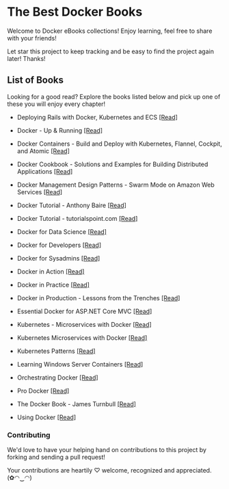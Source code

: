 # The Best Docker Books


Welcome to Docker eBooks collections! Enjoy learning, feel free to share with your friends!

Let star this project to keep tracking and be easy to find the project again later! Thanks!

## List of Books

Looking for a good read? Explore the books listed below and pick up one of these you will enjoy every chapter!

* Deploying Rails with Docker, Kubernetes and ECS [[Read]](/books/Deploying%20Rails%20with%20Docker%2C%20Kubernetes%20and%20ECS.pdf)

* Docker - Up & Running [[Read]](/books/Docker%20-%20Up%20%26%20Running.pdf)

* Docker Containers - Build and Deploy with Kubernetes, Flannel, Cockpit, and Atomic [[Read]](/books/Docker%20Containers%20-%20Build%20and%20Deploy%20with%20Kubernetes%2C%20Flannel%2C%20Cockpit%2C%20and%20Atomic.pdf)

* Docker Cookbook - Solutions and Examples for Building Distributed Applications [[Read]](/books/Docker%20Cookbook%20-%20Solutions%20and%20Examples%20for%20Building%20Distributed%20Applications.pdf)

* Docker Management Design Patterns - Swarm Mode on Amazon Web Services [[Read]](/books/Docker%20Management%20Design%20Patterns%20-%20Swarm%20Mode%20on%20Amazon%20Web%20Services.pdf)

* Docker Tutorial - Anthony Baire [[Read]](/books/Docker%20Tutorial%20-%20Anthony%20Baire.pdf)

* Docker Tutorial - tutorialspoint.com [[Read]](/books/Docker%20Tutorial%20-%20tutorialspoint.com.pdf)

* Docker for Data Science [[Read]](/books/Docker%20for%20Data%20Science.pdf)

* Docker for Developers [[Read]](/books/Docker%20for%20Developers.pdf)

* Docker for Sysadmins [[Read]](/books/Docker%20for%20Sysadmins.pdf)

* Docker in Action [[Read]](/books/Docker%20in%20Action.pdf)

* Docker in Practice [[Read]](/books/Docker%20in%20Practice.pdf)

* Docker in Production - Lessons from the Trenches [[Read]](/books/Docker%20in%20Production%20-%20Lessons%20from%20the%20Trenches.pdf)

* Essential Docker for ASP.NET Core MVC [[Read]](/books/Essential%20Docker%20for%20ASP.NET%20Core%20MVC.pdf)

* Kubernetes - Microservices with Docker [[Read]](/books/Kubernetes%20-%20Microservices%20with%20Docker.pdf)

* Kubernetes Microservices with Docker [[Read]](/books/Kubernetes%20Microservices%20with%20Docker.pdf)

* Kubernetes Patterns [[Read]](/books/Kubernetes%20Patterns.pdf)

* Learning Windows Server Containers [[Read]](/books/Learning%20Windows%20Server%20Containers.pdf)

* Orchestrating Docker [[Read]](/books/Orchestrating%20Docker.pdf)

* Pro Docker [[Read]](/books/Pro%20Docker.pdf)

* The Docker Book - James Turnbull [[Read]](/books/The%20Docker%20Book%20-%20James%20Turnbull%20-%20v17.03.0.pdf)

* Using Docker [[Read]](/books/Using%20Docker.pdf)

### Contributing

We'd love to have your helping hand on contributions to this project by forking and sending a pull request!

Your contributions are heartily ♡ welcome, recognized and appreciated. (✿◠‿◠)

